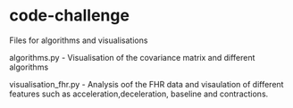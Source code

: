 # code-challenge
Files for algorithms and visualisations

algorithms.py - Visualisation of the covariance matrix and different algorithms

visualisation_fhr.py - Analysis oof the FHR data and visaulation of different features such as acceleration,deceleration, baseline and contractions.

